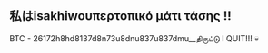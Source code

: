 ## 私はisakhiwoυπερτοπικό μάτι τάσης !! 
BTC - 26172h8hd8137d8n73u8dnu837u837dmu__திருட்டு
I QUIT!!! 💀
